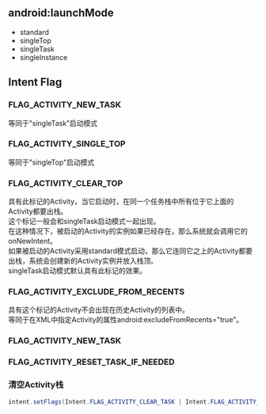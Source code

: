 ## android:launchMode
* standard
* singleTop
* singleTask
* singleInstance

## Intent Flag

### FLAG_ACTIVITY_NEW_TASK
等同于"singleTask"启动模式

### FLAG_ACTIVITY_SINGLE_TOP
等同于"singleTop"启动模式

### FLAG_ACTIVITY_CLEAR_TOP
具有此标记的Activity，当它启动时，在同一个任务栈中所有位于它上面的Activity都要出栈。  
这个标记一般会和singleTask启动模式一起出现。  
在这种情况下，被启动的Activity的实例如果已经存在，那么系统就会调用它的onNewIntent。  
如果被启动的Activity采用standard模式启动，那么它连同它之上的Activity都要出栈，系统会创建新的Activity实例并放入栈顶。  
singleTask启动模式默认具有此标记的效果。

### FLAG_ACTIVITY_EXCLUDE_FROM_RECENTS
具有这个标记的Activity不会出现在历史Activity的列表中。  
等同于在XML中指定Activity的属性android:excludeFromRecents="true"。

### FLAG_ACTIVITY_NEW_TASK 

### FLAG_ACTIVITY_RESET_TASK_IF_NEEDED 

### 清空Activity栈
```java
intent.setFlags(Intent.FLAG_ACTIVITY_CLEAR_TASK | Intent.FLAG_ACTIVITY_NEW_TASK);
```
